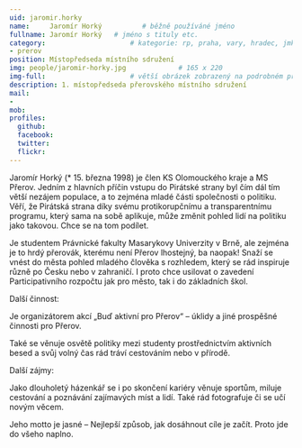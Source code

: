 ```yaml
---
uid: jaromir.horky
name:     Jaromír Horký          # běžně používáné jméno
fullname: Jaromír Horký   # jméno s tituly etc.
category:                     # kategorie: rp, praha, vary, hradec, jmk, senat
- prerov
position: Místopředseda místního sdružení
img: people/jaromir-horky.jpg             # 165 x 220
img-full:                     # větší obrázek zobrazený na podrobném profilu
description: 1. místopředseda přerovského místního sdružení                # kratký popis, max 160 znaků
mail:
- 
mob:         
profiles:
  github:
  facebook:       
  twitter:        
  flickr:       
---
```

Jaromír Horký (* 15. března 1998) je člen KS Olomouckého kraje a MS Přerov. Jedním z hlavních příčin vstupu do Pirátské strany byl čím dál tím větší nezájem populace, a to zejména mladé části společnosti o politiku. Věří, že Pirátská strana díky svému protikorupčnímu a transparentnímu programu, který sama na sobě aplikuje, může změnit pohled lidí na politiku jako takovou. Chce se na tom podílet.

Je studentem Právnické fakulty Masarykovy Univerzity v Brně, ale zejména je to hrdý přerovák, kterému není Přerov lhostejný, ba naopak! Snaží se vnést do města pohled mladého člověka s rozhledem, který se rád inspiruje různě po Česku nebo v zahraničí. I proto chce usilovat o zavedení Participativního rozpočtu jak pro město, tak i do základních škol.

Další činnost:

Je organizátorem akcí „Buď aktivní pro Přerov“ – úklidy a jiné prospěšné činnosti pro Přerov.

Také se věnuje osvětě politiky mezi studenty prostřednictvím aktivních besed a svůj volný čas rád tráví cestováním nebo v přírodě.

Další zájmy:

Jako dlouholetý házenkář se i po skončení kariéry věnuje sportům, miluje cestování a poznávání zajímavých míst a lidí. Také rád fotografuje či se učí novým věcem.

Jeho motto je jasné – Nejlepší způsob, jak dosáhnout cíle je začít. Proto jde do všeho naplno.